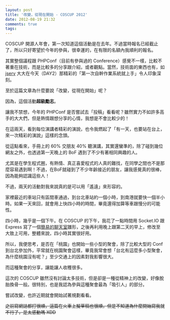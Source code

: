 ```yaml
---
layout: post
title: '改變，從現在開始 - COSCUP 2012'
date: 2012-08-19 21:32
comments: true
tags: 
---
```



COSCUP 開源人年會，第一次知道這個活動是在去年。不過當時報名已經截止了，所以只好寄望於今年的參與，很幸運的，在有限的名額內我順利的報名。

其實整個議程跟 PHPConf（目前有參與過的 Conference）感覺不一樣，比較不著重在技術，而是比較多的分享跟介紹，或者觀點。當然，技術面的東西也有，如 [jserv](http://blog.linux.org.tw/jserv/) 大大在今天（DAY2）那精彩的「第一次自幹作業系統就上手」令人印象深刻。

至於這篇文章為什麼要說「改變，從現在開始」呢？

因為，這個活動**超級勵志**。

<!--more-->

讓我不禁想，今年的 PHPConf 是否嘗試去「投稿」看看呢？雖然實力不如許多高手的大大們，但是熱情跟想分享的心情，我想是不會比較少的！

在這兩天，看到每位演講者精彩的演說，也令我燃起了「有一天，也要站在台上，來一次精彩的演說」這樣的念頭。

從這點看來，手冊上的 60% 交朋友 40% 聽演講，其實還蠻準的，除了碰到幾位網友之外，也透過第一天晚上的 BoF 遇到了不少有著相同興趣的人。

尤其是在學生程式圈，有熱情、真正喜愛程式的人真的難找，在同學之間也不是那麼容易遇到啊！不過，在BoF就碰到了不少年齡接近的朋友，讓我感覺真的很棒，因為能夠認識這些人！

不過，兩天的活動對我來說真的是可以用「遙遠」來形容的。

家裡最近的車站只有區間車通過，到台北車站約一個小時，到南港就要快一個半小時。如果一天來回，就會用上快四小時的時間，畢竟還得加算等車跟慢分的可能性。

四小時，幾乎是一個下午。在 COSCUP 的下午，我花了一點時間用 Socket.IO 跟 Express 寫了一個[簡易的聊天室](http://coscup-chat.Herokuapp.com)雛形，之後再利用晚上跟第二天的早上，修改至大致上可用，整體來說，四小時其實很好用。

所以，我便思考，是否在「桃園」也開始一些小型的聚會，除了比較大型的 Conf 到台北參加外，平常就在桃園聚會這樣，畢竟我常會想「台北有這麼多小型聚會，為什麼桃園沒有呢？」至少交通上的因素對我影響很大。

而這種聚會的分享，讓能讓人收穫很多。

這次的 COSCUP 雖然沒有討論太多技術，但是卻是一種從精神上的改變，好像脫胎換骨一般。很特別，也是我認為參與這種聚會最為「吸引人」的部分。

嘗試改變，也許近期就會開始試著規劃看看。

<del>之前寫網誌都打很順，這篇在火車上擬草稿也很順，但是不知道為什麼開始寫我就不行了，是太感動嗎 XDD</del>
